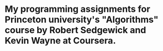 # My programming assignments for Princeton university's "Algorithms" course by Robert Sedgewick and Kevin Wayne at Coursera.
